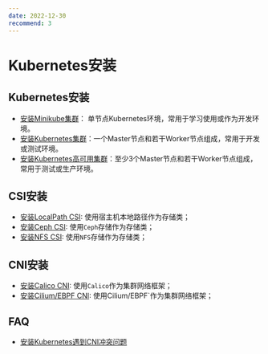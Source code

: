 ```yaml
---
date: 2022-12-30
recommend: 3
---
```


# Kubernetes安装

## Kubernetes安装

- [安装Minikube集群](./installation/minikube.md)： 单节点Kubernetes环境，常用于学习使用或作为开发环境。
- [安装Kubernetes集群](./installation/kubernetes-cluster.md)：一个Master节点和若干Worker节点组成，常用于开发或测试环境。
- [安装Kubernetes高可用集群](./installation/kubernetes-cluster-ha.md)：至少3个Master节点和若干Worker节点组成，常用于测试或生产环境。

## CSI安装
- [安装LocalPath CSI](./installation/csi-localpath.md): 使用宿主机本地路径作为存储类；
- [安装Ceph CSI](./installation/csi-ceph.md): 使用`Ceph`存储作为存储类；
- [安装NFS CSI](./installation/csi-nfs.md): 使用`NFS`存储作为存储类；


## CNI安装
- [安装Calico CNI](./installation/cni-calico.md): 使用`Calico`作为集群网络框架；
- [安装Cilium/EBPF CNI](./installation/cni-cilium-ebpf.md): 使用Cilium/EBPF`作为集群网络框架；

## FAQ
- [安装Kubernetes遇到CNI冲突问题](./installation/faq.md#安装kubernetes遇到cni冲突问题)